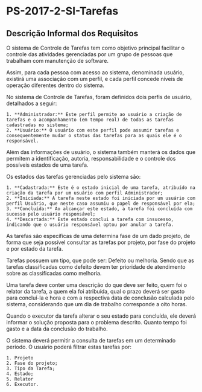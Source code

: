 # PS-2017-2-SI-Tarefas

## Descrição Informal dos Requisitos

O sistema de Controle de Tarefas tem como objetivo principal facilitar o controle das atividades gerenciadas por um grupo de pessoas que trabalham com manutenção de software.

Assim, para cada pessoa com acesso ao sistema, denominada usuário, existirá uma associação com um perfil, e cada perfil concede níveis de operação diferentes dentro do sistema. 

No sistema de Controle de Tarefas, foram definidos dois perfis de usuário, detalhados a seguir: 

	1. **Administrador:** Este perfil permite ao usuário a criação de tarefas e o acompanhamento (em tempo real) de todas as tarefas cadastradas no sistema;
	2. **Usuário:** O usuário com este perfil pode assumir tarefas e consequentemente mudar o status das tarefas para as quais ele é o responsável. 

Além das informações de usuário, o sistema também manterá os dados que permitem a identificação, autoria, responsabilidade e o controle dos possíveis estados de uma tarefa. 

Os estados das tarefas gerenciadas pelo sistema são: 

	1. **Cadastrada:** Este é o estado inicial de uma tarefa, atribuído na criação da tarefa por um usuário com perfil Administrador; 
	2. **Iniciada:** A tarefa neste estado foi iniciada por um usuário com perfil Usuário, que neste caso assumiu o papel de responsável por ela; 
	3. **Concluída:** Ao alcançar este estado, a tarefa foi concluída com sucesso pelo usuário responsável; 
	4. **Descartada:** Este estado conclui a tarefa com insucesso, indicando que o usuário responsável optou por anular a tarefa.

As tarefas são específicas de uma determina fase de um dado projeto, de forma que seja possível consultar as tarefas por projeto, por fase do projeto e por estado da tarefa.

Tarefas possuem um tipo, que pode ser: Defeito ou melhoria. Sendo que as tarefas classificadas como defeito devem ter prioridade de atendimento sobre as classificadas como melhoria.

Uma tarefa deve conter uma descrição do que deve ser feito, quem foi o relator da tarefa, a quem ela foi atribuída, qual o prazo deverá ser gasto para concluí-la e hora e com a respectiva data de conclusão calculada pelo sistema, considerando que um dia de trabalho corresponde a oito horas.

Quando o executor da tarefa alterar o seu estado para concluída, ele deverá informar o solução proposta para o problema descrito. Quanto tempo foi gasto e a data da conclusão do trabalho.

O sistema deverá permitir a consulta de tarefas em um determinado período. O usuário poderá filtrar estas tarefas por:

	1. Projeto
	2. Fase do projeto;
	3. Tipo da Tarefa;
	4. Estado;
	5. Relator
	6. Executor.
